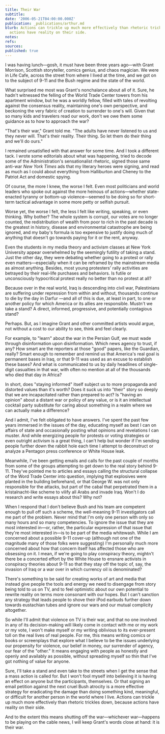 ```yaml
---
title: Their War
subtitle: 
date: '2006-05-21T04:00:00.000Z'
publication: _publications/arthur.md
blurb: Actions can trickle up much more effectively than rhetoric trickles down, because
  actions have reality on their side.
notes: 
refs: 
sources: 
published: true
---
```

I was having lunch—gosh, it must have been three years ago—with Grant Morrison, Scottish storyteller, comics genius, and chaos magician. We were in Life Cafe, across the street from where I lived at the time, and we got on to the subject of 9-11 and the Bush regime and the state of the world.

What surprised me most was Grant's nonchalance about all of it. Sure, he hadn't witnessed the felling of the World Trade Center towers from his apartment window, but he was a worldly fellow, filled with tales of revolting against the consensus reality, maintaining one's own perspective, and beckoning the very fabric of creation to surrender to one's will. Given that so many kids and travelers read our work, don't we owe them some guidance as to how to approach the war?

"That's their war," Grant told me. "The adults have never listened to us and they never will. That's their reality. Their thing. So let them do their thing and we'll do ours."

I remained unsatisfied with that answer for some time. And I took a different tack. I wrote some editorials about what was happening, tried to decode some of the Administration's sensationalist rhetoric, signed those same anti-war *New York Times* ads that my literary heroes were signing, and read as much as I could about everything from Halliburton and Cheney to the Patriot Act and domestic spying.

Of course, the more I knew, the worse I felt. Even most politicians and world leaders who spoke out against the more heinous of actions—whether state-enacted tyranny or bottom-up violence—seemed to be doing so for short-term tactical advantage in some more petty or selfish pursuit.

Worse yet, the worse I felt, the less I felt like writing, speaking, or even thinking. Why bother? The whole system is corrupt, our votes are no longer counted, the redistribution of wealth from poor to rich in the past decade is the greatest in history, disease and environmental catastrophe are being ignored, and my baby's formula is too expensive to justify doing much of anything that doesn't go towards paying for it or the rent, anyway.

Even the students in my media theory and activism classes at New York University appear overwhelmed by the seemingly futility of taking a stand. Just the other day, they were debating whether going to a protest or rally even matters—especially when it can be reframed by the mainstream media as almost anything. Besides, most young protesters' rally activities are betrayed by their real-life purchases and behaviors. Is futile or unconsciously hypocritical protest really no better than no protest at all?

Because over in the real world, Iraq is descending into civil war, Palestinians are suffering under repression from within and without, thousands continue to die by the day in Darfur —and all of this is due, at least in part, to one or another policy for which America or its allies are responsible. Mustn't we take a stand? A direct, informed, progressive, and potentially contagious stand?

Perhaps. But, as I imagine Grant and other committed artists would argue, not without a cost to our ability to see, think and feel clearly.

For example, to "learn" about the war in the Persian Gulf, we must wade through disinformation upon disinformation. Which news agency to trust, if any? How smart are the reporters at those "good" papers, like the Guardian, really? Smart enough to remember and remind us that America's real goal is permanent bases in Iraq, or that 9-11 was used as an excuse to establish these bases? And what is communicated to us by daily headlines of single-digit casualties in that war, with often no mention at all of the thousands who died that day in Africa?

In short, does "staying informed" itself subject us to more propaganda and distorted values than it's worth? Does it suck us into "their" story so deeply that we are incapacitated rather than prepared to act? Is "having an opinion" about a distant war or policy of any value, or is it an intellectual cocktail party substitute for caring about something in a realm where we can actually make a difference?

And I admit, I've felt obligated to have answers. I've spent the past few years immersed in the issues of the day, educating myself as best I can on affairs of state and occasionally posting what opinions and revelations I can muster. And while energizing people for protests or voting strategies or even outright activism is a great thing, I can't help but wonder if I'm sending people further down the rabbit hole each time I attempt to deconstruct or analyze a Pentagon press conference or White House leak.

Meanwhile, I've been getting emails and calls for the past couple of months from some of the groups attempting to get down to the real story behind 9-11. They've pointed me to articles and essays calling the structural collapse of the Word Trade Center into question, implying that explosives were planted in the building beforehand, or that George W. was not only responsible for the attacks, but part of the cabal that perpetrated them in a kristalnacht-like scheme to vilify all Arabs and invade Iraq. Won't I do research and write essays about this? Why not?

When I respond that I don't believe Bush and his team are competent enough to pull off such a scheme, the well-meaning 9-11 investigators call me part of the problem. Never mind that I'm only one person with only so many hours and so many competencies. To ignore the issue that they are most interested in—or, rather, the particular expression of that issue that they're most interested in—is to be part of the media whitewash. While I am concerned about a possible 9-11 cover-up (although not one of the magnitude many of those folks were suggesting) I'm personally much more concerned about how that concern itself has affected those who are obsessing on it. I mean, if we're going to play conspiracy theory, mightn't there be a concerted effort by the White House to ensnare activists in conspiracy theories about 9-11 so that they stay off the topic of, say, the invasion of Iraq or a war over in which currency oil is denominated?

There's something to be said for creating works of art and media that instead give people the tools and energy we need to disengage from story being told to us on TV, and to feel optimistic about our own potential to rewrite reality on terms more consonant with our hopes. But I can't sanction any strategy that leads people to shove their iPod earbuds further down towards eustachian tubes and ignore our wars and our mutual complicity altogether.

So while I'll admit that violence on TV is their war, and that no one involved in any of its decision-making will likely come in contact with me or my work or my vote, I won't make myself or my writing oblivious to its ever-present toll on the real lives of real people. For me, this means writing comics or books or screenplays that explore what I believe to be the issues underlying our propensity for violence, our belief in money, our surrender of agency, our fear of the "other." It means engaging with people as honestly and openly and availably as possible, without spreading myself so thin that I've got nothing of value for anyone.

Sure, I'll take a stand and even take to the streets when I get the sense that a mass action is called for. But I won't fool myself into believing it is having an effect on anyone but the participants, themselves. Or that signing an email petition against the next cruel Bush atrocity is a more effective strategy for eradicating the damage than doing something kind, meaningful, or difficult for another person in the world where I live. Actions can trickle up much more effectively than rhetoric trickles down, because actions have reality on their side.

And to the extent this means shutting off the war—whichever war—happens to be playing on the cable news, I will keep Grant's words close at hand: it is their war.

  
##
